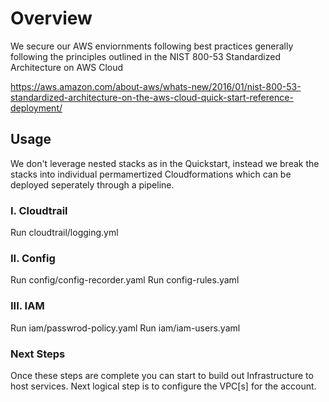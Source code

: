 # Overview

We secure our AWS enviornments following best practices generally following the principles outlined in the NIST 800-53 Standardized Architecture on AWS Cloud
 
 https://aws.amazon.com/about-aws/whats-new/2016/01/nist-800-53-standardized-architecture-on-the-aws-cloud-quick-start-reference-deployment/
 
## Usage

We don't leverage nested stacks as in the Quickstart, instead we break the stacks into individual permamertized Cloudformations which can be deployed seperately through a pipeline. 

### I. Cloudtrail
Run cloudtrail/logging.yml
 
### II. Config
Run config/config-recorder.yaml
Run config-rules.yaml

### III. IAM
Run iam/passwrod-policy.yaml
Run iam/iam-users.yaml

### Next Steps

Once these steps are complete you can start to build out Infrastructure to host services.  Next logical step is to configure the VPC[s] for the account.




